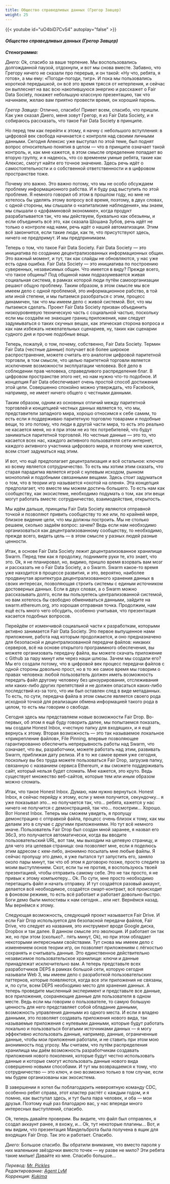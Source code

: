 ```yaml
---
title: Общество справедливых данных (Грегор Завцер)
weight: 25
---
```


{{< youtube id="uO4biD7CvS4" autoplay="false" >}}

#### *Общество справедливых данных (Грегор Завцер)*

_**Стенограмма:**_

_Диего:_ Ok, спасибо за ваше терпение. Мы воспользовались долгожданной паузой, отдохнули, и вот мы снова вместе. Забавно, что Грегору ничего не сказали про перерыв, и он такой: «Ну что, ребята, я готов», а мы ему: «Погоди-погоди, тигр». И пока мы пользовались короткой передышкой, он всё это время трясся от нетерпения, и сейчас он выплеснет на вас всю накопившуюся энергию и расскажет о Fair Data Society, покажет небольшую классную презентацию, так что начинаем, желаю вам приятно провести время, он хороший парень.

_Грегор Завцер:_ Отлично, спасибо! Привет всем, спасибо, что пришли. Как уже сказал Диего, меня зовут Грегор, я из Fair Data Society, и я собираюсь рассказать, что такое Fair Data Society в принципе.

Но перед тем как перейти к этому, я начну с небольшого вступления: в цифровой век свобода начинается с контроля над своими личными данными. Сегодня Алексис уже выступал по этой теме, был поднят вопрос относительно понятия в целом — что в принципе означает такой контроль, и, как мне кажется, в этом смысле определение попадает во вторую группу, и я надеюсь, что со временем умные ребята, такие как Алексис, смогут найти его точное значение. Здесь речь идёт о самостоятельности и о собственной ответственности и в цифровом пространстве тоже.

Почему это важно. Это важно потому, что мы не особо обсуждаем проблему информационного рабства. И я буду рад выступить по этой проблеме. Я немного говорил об этом в прошлом году, но мне не хотелось бы уделять этому вопросу всё время, поэтому, в двух словах, с одной стороны, мы слышали о «капитализме наблюдения», мы знаем, мы слышали о «дофаминовой экономике», когда продукт разрабатывается так, что мы действуем, буквально как обезьяны, и если объединить всё это, как сказала Шошана Зубов, речь идёт не только о контроле над нами, речь идёт о нашей автоматизации. Этим всё закончится, если такие люди, как те, что присутствуют здесь, ничего не предпримут. И мы предпринимаем.

Теперь о том, что такое Fair Data Society. Fair Data Society — это инициатива по созданию децентрализованных информационных общин. Это важный момент, и тут, так как слайды не обновляются, у нас уже есть одна ошибка. Fair Data Society — это инициатива по построению суверенных, независимых общин. Что имеется в виду? Прежде всего, что такое общины? Под общиной нами подразумевается живая социальная система, в рамках которой люди путём самоорганизации решают общую проблему. Таким образом, в этом смысле мы все имеем дело с одной проблемой, это информационное рабство, в той или иной степени, и мы пытаемся разобраться с этим, процесс динамичен, так что мы имеем дело с живой системой. Вот, что мы пытаемся сделать. Проект Fair Data Society призван объединить низкоуровневую техническую часть с социальной частью, поскольку если мы создаём не знающие границ приложения, нам следует задумываться о таких скучных вещах, как этическая сторона вопроса и как нам избежать нежелательных сценариев, ну, таких как сценарии судного дня и прочие подобные вещи.

Теперь, пожалуй, о том, почему, собственно, Fair Data Society. Термин Fair Data (честные данные) получает всё более широкое распространение, можете считать его аналогом цифровой паритетной торговли, в том смысле, что целью паритетной торговли является исключение возможности эксплуатации человека. Всё дело в соблюдении прав человека, справедливого распределения благ. В цифровом пространстве этого нет, но нам нужно что-то подобное. И концепция Fair Data обеспечивает очень простой способ достижения этой цели. Совершенно спокойно можно утверждать, что Facebook, например, не имеет ничего общего с честными данными.

Таким образом, одним из основных отличий между паритетной торговлей и концепцией честных данных является то, что мы, представители западного мира, хорошо относимся к себе самим, то есть если я поддерживаю паритетную торговлю товарами и подобные вещи, то это потому, что люди в другой части мира, то есть это реально не касается меня, но я при этом не из тех потребителей, что будут заниматься паритетной торговлей. Но честные данные — это то, что касается всех нас, каждого активного пользователя сети интернет, каждого активного участника цифрового мира, и поэтому мне кажется, всем стоит задуматься над этим.

И вот, что ещё предполагает децентрализация и всё остальное: ключом ко всему является сотрудничество. То есть мы хотим этим сказать, что старая парадигма является игрой с нулевым исходом, рынком монополий и подобными связанными вещами. Здесь стоит задуматься о том, что в теории игр называется «охотой на оленя». Эта концепция предполагает, что вместе мы можем достичь большего. То есть нам как сообществу, как экосистеме, необходимо подумать о том, как эти вещи могут работать вместе: сотрудничество, взаимодействие, открытость.

Мы идём дальше, принципы Fair Data Society являются отправной точкой и позволяют привить сообществу то же или, по крайней мере, близкое видение цели, что мы должны построить. Мы не столько решаем, сколько задаём вопрос: зачем? Ведь если нам необходимо организоваться как децентрализованному сообществу, то необходимо, прежде всего, видеть цель — в этом смысле у разных людей разные ценности.

Итак, в основе Fair Data Society лежит децентрализованное хранилище Swarm. Перед тем как я продолжу, поднимите руки те, кто знает, что это. Ok, я не планировал, но, видимо, пришло время взорвать вам мозг и рассказать не о Fair Data Society, а о Swarm. Swarm какое-то время уже находится в процессе развития, и это, вероятно, наиболее продвинутая архитектура децентрализованного хранения данных в своих интересах, позволяющая строить системы с единым источником достоверных данных. Если в двух словах, а о Swarm можно рассказывать долго, если вы пользуетесь централизованной системой, но вам хотелось бы свободно обмениваться данными, зайдите на swarm.ethereum.org, это хорошая отправная точка. Продолжим, нам ещё есть много чего обсудить, особенно учитывая, что презентация касается подобных вопросов.

Перейдём от изменчивой социальной части к разработкам, которыми активно занимается Fair Data Society. Это первое выпущенное нами приложение, работа над которым продолжается, и оно предназначено для безопасной и децентрализованной передачи файлов: никаких серверов, всё на основе открытого программного обеспечения, вы можете организовать передачу файла, вы можете скачать приложение с Github за пару минут или через наши шлюзы. Зачем мы создали его? Мы его создали потому, что в цифровой век процесс передачи файлов с одной стороны довольно прост, но в то же самое время мы говорим о правах человека: любой пользователь должен иметь возможность передать файл другому человеку без цензурирования, отслеживания или каких-либо других препятствий и не должен опасаться каких-либо последствий из-за того, что им был оставлен след в виде метаданных. То есть, по сути, передача файла в этом смысле является своего рода исходной точкой для реализации обмена информацией такого рода в целом, то есть мы говорим о свободе.

Сегодня здесь мы представляем новые возможности Fair Drop. Во-первых, об этом я ещё буду говорить далее, мы попытаемся показать, мы создали Honest Inbox, «честную папку для входящих», и я ещё вернусь к этому. Вторая возможность — это так называемое локальное «прикрепление файлов», File Pinning, впервые позволяющее гарантированно обеспечить непрерывность работы над Swarm, что означает, что вы, разработчики, можете работать над этим, развивать Swarm, приближая дату релиза. И в то же самое время уже сегодня, поскольку вы без труда можете пользоваться Fair Drop, загрузив папку, связанную с названием сервиса Ethereum, и вы сможете поддерживать сайт, который нельзя будет сломать. Мне кажется, это круто. Ведь существует множество веб-сайтов, которые тем или иным образом можно сломать.

Итак, что такое Honest Inbox. Думаю, нам нужно вернуться. Honest Inbox, я сейчас перейду к этому, если у меня получится, секундочку… я уже показывал это… но получается так, что… ребята, кажется у нас ничего не получится с демонстрацией, так что… посмотрим… Хорошо. Вот Honest Inbox. Теперь мы сможем увидеть, я пропущу демонстрацию с отправкой файла, процесс очень близок к тому, как мы делаем это в случае с другими приложениями. Но тут всё немного иначе. Пользователь Fair Drop был создан мной заранее, я назвал его 36c3, это получается автоматически, когда вы вводите пользовательский URL, вот там, мы выходим на целевую страницу, и для чего эта целевая страница: она позволяет мне, если я поделюсь этим адресом с кем-либо, анонимно посылать мне любые файлы. Я сейчас пропущу это демо, я уже пытался тут запустить его, заняло около пары минут, так что об этом я договорю позже, просто следите за моим выступлением. Скот, если ты не против, я воспользуюсь твоей презентацией, чтобы отправить самому себе. Это не так просто, я не привык к этому компьютеру… Ok. По сути, мне просто необходимо перетащить файл и начать отправку. И тут создаётся разовый аккаунт, делается всё необходимое, создаётся смарт-контракт, всё происходит в фоновом режиме, то есть всё работает и работает довольно быстро. Боги демо были милостивы к нам сегодня… или нет. Вернёмся назад. Мы вернёмся к этому.

Следующая возможность, следующий проект называется Fair Drive. И если Fair Drop используется для безопасной передачи файлов, Fair Drive, что следует из названия, это инструмент вроде Google диска, Dropbox и так далее. В данном смысле это эволюция. И работает он так же, но при этом (сколько?.. пять минут, Ok), но при этом обладает некоторыми интересными свойствами. Тут снова мы имеем дело с изменением основ теории игр, он позволяет приложениям с лёгкостью сохранять и считывать данные. Это единственное действительно независимое пользовательское хранилище: ключи и данные принадлежат исключительно вам. А теперь представьте всех разработчиков DEPS в рамках большой сети, которую сегодня называли Web 3, мы имеем дело с разработкой пользовательских паттернов, которые появляются, когда все эти приложения не связаны, и, по сути, всем DEPS необходимо место для хранения данных. А теперь проведите мысленный эксперимент и представьте все данные, все приложения, сохраняющие данные для пользователя в одном месте. Ведь если мы говорим о пользователе, то самую большую ценность для него представляет собой обладание данными, возможность управления данными из одного места. И если я владею данными, это позволяет создавать приложения нового вида, так называемые приложения с нулевыми данными, которые будут работать локально и пользоваться богатыми источниками данных — я могу эффективно использовать данные, например, данные, ограниченные данные, чтобы мои приложения работали, и не ставить при этом мою анонимность под угрозу. Мы считаем, что путём распределения хранилища мы даём возможность разработчикам создавать приложения нового поколения, которые будут честно использовать данные и которые смогут использовать данные нового вида совершенно новыми способами. И тут мы возвращаемся к тому, что сотрудничество — это ключ, и оно возможно только в том случае, если мы будем организованы как экосистема.

В завершении я хотел бы поблагодарить невероятную команду CDC, особенно ребят справа, этот кластер растёт с каждым годом, и я помню, как выступал здесь, и тут была пара человек, и оба — мои друзья. Поэтому ещё раз благодарю вас, у нас впереди много интересных выступлений, спасибо.

Ok, теперь давайте проверим. Вы видите, что файл был отправлен, я создал аккаунт ранее, я вхожу, и… Ok, тут некоторые плагины… Вот, и мы видим, что презентация Мандельброта была получена в ящик для входящих Fair Drop. Так это и работает. Спасибо.

_Диего:_ Большое спасибо. Вы обратили внимание, что вместо пароля у них маленькие звёздочки вместо точек — ну разве не мило? Эти ребята такие милые! Давайте ко мне. Спасибо большое…

*Перевод: [Mr. Pickles](https://t.me/v1docq47)*  
*Редактирование: [Agent LvM](https://t.me/LvMi4)*  
*Коррекция: [Kukima](https://t.me/Kukima)*
